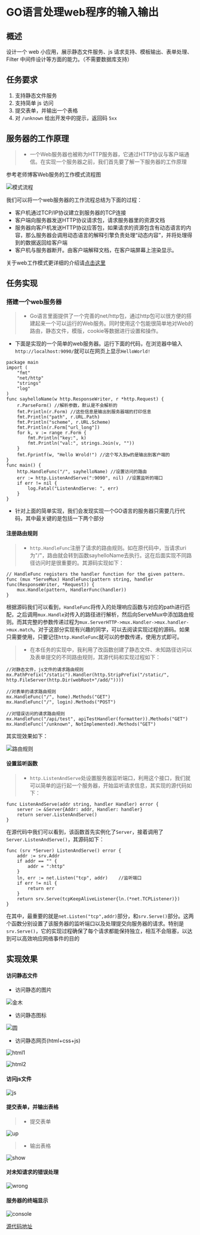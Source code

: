 # GO语言处理web程序的输入输出


## 概述
设计一个 web 小应用，展示静态文件服务、js 请求支持、模板输出、表单处理、Filter 中间件设计等方面的能力。（不需要数据库支持）

## 任务要求
1. 支持静态文件服务
2. 支持简单 js 访问
3. 提交表单，并输出一个表格
4. 对 `/unknown` 给出开发中的提示，返回码 `5xx`


## 服务器的工作原理

>* 一个Web服务器也被称为HTTP服务器，它通过HTTP协议与客户端通信。在实现一个服务器之前，我们首先要了解一下服务器的工作原理

参考老师博客Web服务的工作模式流程图

![模式流程](https://github.com/626zdysdq/golang-io/blob/master/picture/%E5%B1%8F%E5%B9%95%E5%BF%AB%E7%85%A7%202018-11-16%20%E4%B8%8A%E5%8D%8810.28.32.png?raw=true)

我们可以将一个web服务器的工作流程总结为下面的过程：

* 客户机通过TCP/IP协议建立到服务器的TCP连接
* 客户端向服务器发送HTTP协议请求包，请求服务器里的资源文档
* 服务器向客户机发送HTTP协议应答包，如果请求的资源包含有动态语言的内容，那么服务器会调用动态语言的解释引擎负责处理“动态内容”，并将处理得到的数据返回给客户端
* 客户机与服务器断开。由客户端解释文档，在客户端屏幕上渲染显示。

关于web工作模式更详细的介绍请[点击这里](https://github.com/astaxie/build-web-application-with-golang/blob/master/zh/03.1.md)

## 任务实现

### 搭建一个web服务器

>* Go语言里面提供了一个完善的net/http包，通过http包可以很方便的搭建起来一个可以运行的Web服务。同时使用这个包能很简单地对Web的路由，静态文件，模版，cookie等数据进行设置和操作。

* 下面是实现的一个简单的web服务器。运行下面的代码，在浏览器中输入`http://localhost:9090/`就可以在网页上显示`HelloWorld!`

```
package main
import (
    "fmt"
    "net/http"
    "strings"
    "log"
)
func sayhelloName(w http.ResponseWriter, r *http.Request) {
    r.ParseForm() //解析参数，默认是不会解析的
    fmt.Println(r.Form) //这些信息是输出到服务器端的打印信息
    fmt.Println("path", r.URL.Path)
    fmt.Println("scheme", r.URL.Scheme)
    fmt.Println(r.Form["url_long"])
    for k, v := range r.Form {
        fmt.Println("key:", k)
        fmt.Println("val:", strings.Join(v, ""))
    }
    fmt.Fprintf(w, "Hello Wrold!") //这个写入到w的是输出到客户端的
}
func main() {
    http.HandleFunc("/", sayhelloName) //设置访问的路由
    err := http.ListenAndServe(":9090", nil) //设置监听的端口
    if err != nil {
        log.Fatal("ListenAndServe: ", err)
    }
}

```

* 针对上面的简单实现，我们会发现实现一个GO语言的服务器只需要几行代码，其中最关键的是包括一下两个部分

#### 注册路由规则

>* `http.HandleFunc`注册了请求的路由规则。如在原代码中，当请求uri为"/"，路由就会转到函数sayhelloName去执行。这在后面实现不同路径访问时是很重要的。其源码实现如下：

```
// HandleFunc registers the handler function for the given pattern.
func (mux *ServeMux) HandleFunc(pattern string, handler func(ResponseWriter, *Request)) {
	mux.Handle(pattern, HandlerFunc(handler))
}

```

根据源码我们可以看到，`HandleFunc`将传入的处理响应函数与对应的path进行匹配，之后调用`mux.Handle`对传入的路径进行解析，然后向ServeMux中添加路由规则。而其完整的参数传递过程为`mux.ServerHTTP->mux.Handler->mux.handler->mux.match`。对于这部分实现有兴趣的同学，可以去阅读实现过程的源码。如果只需要使用，只要记住`http.HandleFunc`就可以的参数传递，使用方式即可。

>* 在本任务的实现中，我利用了改函数创建了静态文件、未知路径访问以及表单提交的不同路由规则，其源代码和实现过程如下：

```
//对静态文件，js文件的请求路由规则
mx.PathPrefix("/static").Handler(http.StripPrefix("/static/", http.FileServer(http.Dir(webRoot+"/add/"))))

//对表单的请求路由规则
mx.HandleFunc("/", home).Methods("GET")
mx.HandleFunc("/", login).Methods("POST")

//对错误访问的请求路由规则
mx.HandleFunc("/api/test", apiTestHandler(formatter)).Methods("GET")
mx.HandleFunc("/unknown", NotImplemented).Methods("GET")

```

其实现效果如下：

![路由规则](https://github.com/626zdysdq/golang-io/blob/master/picture/%E5%B1%8F%E5%B9%95%E5%BF%AB%E7%85%A7%202018-11-16%20%E4%B8%8A%E5%8D%8812.03.27.png?raw=true)



#### 设置监听函数

>* `http.ListenAndServe`处设置服务器监听端口，利用这个接口，我们就可以简单的运行起一个服务器，开始监听请求信息，其实现的源代码如下：

```
func ListenAndServe(addr string, handler Handler) error {
	server := &Server{Addr: addr, Handler: handler}
	return server.ListenAndServe()
}
```
  
在源代码中我们可以看到，该函数首先实例化了`Server`，接着调用了`Server.ListenAndServe()`，其源码如下：

```
func (srv *Server) ListenAndServe() error {
	addr := srv.Addr
	if addr == "" {
		addr = ":http"
	}
	ln, err := net.Listen("tcp", addr)    //监听端口
	if err != nil {
		return err
	}
	return srv.Serve(tcpKeepAliveListener{ln.(*net.TCPListener)})
}
```

在其中，最重要的就是`net.Listen("tcp",addr)`部分，和`srv.Serve()`部分。这两个函数分别设置了该服务器的监听端口以及处理提交向服务器的请求。特别是`srv.Serve()`，它的实现过程确保了每个请求都能保持独立，相互不会阻塞，以达到可以高效响应网络事件的目的
  
  

## 实现效果

#### 访问静态文件


* 访问静态的图片

![金木](https://github.com/626zdysdq/golang-io/blob/master/picture/%E5%B1%8F%E5%B9%95%E5%BF%AB%E7%85%A7%202018-11-16%20%E4%B8%8A%E5%8D%8812.03.53.png?raw=true)

* 访问静态图标

![圆](https://github.com/626zdysdq/golang-io/blob/master/picture/%E5%B1%8F%E5%B9%95%E5%BF%AB%E7%85%A7%202018-11-16%20%E4%B8%8A%E5%8D%8812.03.50.png?raw=true)

* 访问静态网页(html+css+js)

![html1](https://github.com/626zdysdq/golang-io/blob/master/picture/%E5%B1%8F%E5%B9%95%E5%BF%AB%E7%85%A7%202018-11-16%20%E4%B8%8A%E5%8D%8812.03.59.png?raw=true)

![html2](https://github.com/626zdysdq/golang-io/blob/master/picture/%E5%B1%8F%E5%B9%95%E5%BF%AB%E7%85%A7%202018-11-16%20%E4%B8%8A%E5%8D%8812.04.04.png?raw=true)

#### 访问js文件

![js](https://github.com/626zdysdq/golang-io/blob/master/picture/%E5%B1%8F%E5%B9%95%E5%BF%AB%E7%85%A7%202018-11-16%20%E4%B8%8A%E5%8D%8812.03.41.png?raw=true)


#### 提交表单，并输出表格
>* 提交表单

![up](https://github.com/626zdysdq/golang-io/blob/master/picture/%E5%B1%8F%E5%B9%95%E5%BF%AB%E7%85%A7%202018-11-16%20%E4%B8%8A%E5%8D%8812.42.34.png?raw=true)

>* 输出表格

![show](https://github.com/626zdysdq/golang-io/blob/master/picture/%E5%B1%8F%E5%B9%95%E5%BF%AB%E7%85%A7%202018-11-16%20%E4%B8%8A%E5%8D%881.29.14.png?raw=true)

#### 对未知请求的错误处理

![wrong](https://github.com/626zdysdq/golang-io/blob/master/picture/%E5%B1%8F%E5%B9%95%E5%BF%AB%E7%85%A7%202018-11-16%20%E4%B8%8A%E5%8D%8812.49.40.png?raw=true)

#### 服务器的终端显示

![console](https://github.com/626zdysdq/golang-io/blob/master/picture/%E5%B1%8F%E5%B9%95%E5%BF%AB%E7%85%A7%202018-11-16%20%E4%B8%8B%E5%8D%887.19.49.png?raw=true)


[源代码地址](https://github.com/626zdysdq/golang-io)